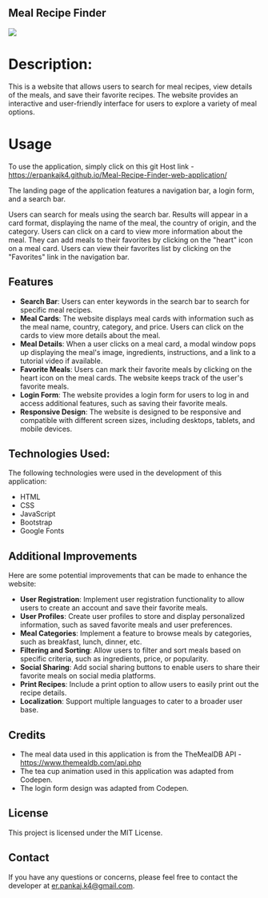 ## Meal Recipe Finder
![](./demo.gif)

# Description:
This is a website that allows users to search for meal recipes, view details of the meals, and save their favorite recipes. The website provides an interactive and user-friendly interface for users to explore a variety of meal options.

# Usage
To use the application, simply click on this git Host link - https://erpankajk4.github.io/Meal-Recipe-Finder-web-application/

The landing page of the application features a navigation bar, a login form, and a search bar.

Users can search for meals using the search bar. Results will appear in a card format, displaying the name of the meal, the country of origin, and the category. Users can click on a card to view more information about the meal.
They can add meals to their favorites by clicking on the "heart" icon on a meal card. Users can view their favorites list by clicking on the "Favorites" link in the navigation bar.

## Features
- **Search Bar**: Users can enter keywords in the search bar to search for specific meal recipes.
- **Meal Cards**: The website displays meal cards with information such as the meal name, country, category, and price. Users can click on the cards to view more details about the meal.
- **Meal Details**: When a user clicks on a meal card, a modal window pops up displaying the meal's image, ingredients, instructions, and a link to a tutorial video if available.
- **Favorite Meals**: Users can mark their favorite meals by clicking on the heart icon on the meal cards. The website keeps track of the user's favorite meals.
- **Login Form**: The website provides a login form for users to log in and access additional features, such as saving their favorite meals.
- **Responsive Design**: The website is designed to be responsive and compatible with different screen sizes, including desktops, tablets, and mobile devices.

## Technologies Used:
The following technologies were used in the development of this application:
- HTML
- CSS
- JavaScript
- Bootstrap
- Google Fonts

## Additional Improvements
Here are some potential improvements that can be made to enhance the website:
- **User Registration**: Implement user registration functionality to allow users to create an account and save their favorite meals.
- **User Profiles**: Create user profiles to store and display personalized information, such as saved favorite meals and user preferences.
- **Meal Categories**: Implement a feature to browse meals by categories, such as breakfast, lunch, dinner, etc.
- **Filtering and Sorting**: Allow users to filter and sort meals based on specific criteria, such as ingredients, price, or popularity.
- **Social Sharing**: Add social sharing buttons to enable users to share their favorite meals on social media platforms.
- **Print Recipes**: Include a print option to allow users to easily print out the recipe details.
- **Localization**: Support multiple languages to cater to a broader user base.

## Credits
- The meal data used in this application is from the TheMealDB API - https://www.themealdb.com/api.php
- The tea cup animation used in this application was adapted from Codepen.
- The login form design was adapted from Codepen.

## License
This project is licensed under the MIT License.

## Contact
If you have any questions or concerns, please feel free to contact the developer at er.pankaj.k4@gmail.com.





